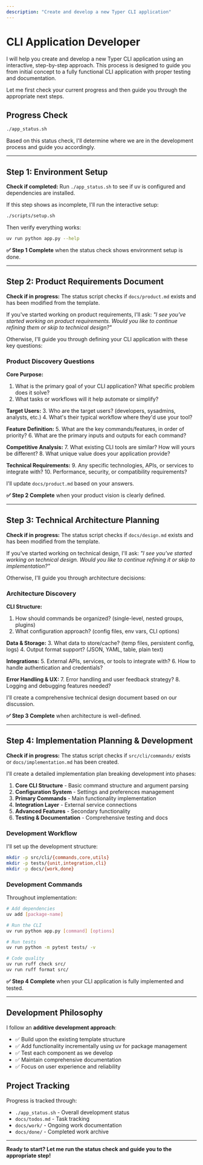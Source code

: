 ```yaml
---
description: "Create and develop a new Typer CLI application"
---
```


# CLI Application Developer

I will help you create and develop a new Typer CLI application using an interactive, step-by-step approach. This process is designed to guide you from initial concept to a fully functional CLI application with proper testing and documentation.

Let me first check your current progress and then guide you through the appropriate next steps.

## Progress Check

```bash
./app_status.sh
```

Based on this status check, I'll determine where we are in the development process and guide you accordingly.

---

## Step 1: Environment Setup

**Check if completed:** Run `./app_status.sh` to see if uv is configured and dependencies are installed.

If this step shows as incomplete, I'll run the interactive setup:

```bash
./scripts/setup.sh
```

Then verify everything works:

```bash
uv run python app.py --help
```

**✅ Step 1 Complete** when the status check shows environment setup is done.

---

## Step 2: Product Requirements Document

**Check if in progress:** The status script checks if `docs/product.md` exists and has been modified from the template.

If you've started working on product requirements, I'll ask: *"I see you've started working on product requirements. Would you like to continue refining them or skip to technical design?"*

Otherwise, I'll guide you through defining your CLI application with these key questions:

### Product Discovery Questions

**Core Purpose:**
1. What is the primary goal of your CLI application? What specific problem does it solve?
2. What tasks or workflows will it help automate or simplify?

**Target Users:**
3. Who are the target users? (developers, sysadmins, analysts, etc.)
4. What's their typical workflow where they'd use your tool?

**Feature Definition:**
5. What are the key commands/features, in order of priority?
6. What are the primary inputs and outputs for each command?

**Competitive Analysis:**
7. What existing CLI tools are similar? How will yours be different?
8. What unique value does your application provide?

**Technical Requirements:**
9. Any specific technologies, APIs, or services to integrate with?
10. Performance, security, or compatibility requirements?

I'll update `docs/product.md` based on your answers.

**✅ Step 2 Complete** when your product vision is clearly defined.

---

## Step 3: Technical Architecture Planning

**Check if in progress:** The status script checks if `docs/design.md` exists and has been modified from the template.

If you've started working on technical design, I'll ask: *"I see you've started working on technical design. Would you like to continue refining it or skip to implementation?"*

Otherwise, I'll guide you through architecture decisions:

### Architecture Discovery

**CLI Structure:**
1. How should commands be organized? (single-level, nested groups, plugins)
2. What configuration approach? (config files, env vars, CLI options)

**Data & Storage:**
3. What data to store/cache? (temp files, persistent config, logs)
4. Output format support? (JSON, YAML, table, plain text)

**Integrations:**
5. External APIs, services, or tools to integrate with?
6. How to handle authentication and credentials?

**Error Handling & UX:**
7. Error handling and user feedback strategy?
8. Logging and debugging features needed?

I'll create a comprehensive technical design document based on our discussion.

**✅ Step 3 Complete** when architecture is well-defined.

---

## Step 4: Implementation Planning & Development

**Check if in progress:** The status script checks if `src/cli/commands/` exists or `docs/implementation.md` has been created.

I'll create a detailed implementation plan breaking development into phases:

1. **Core CLI Structure** - Basic command structure and argument parsing
2. **Configuration System** - Settings and preferences management  
3. **Primary Commands** - Main functionality implementation
4. **Integration Layer** - External service connections
5. **Advanced Features** - Secondary functionality
6. **Testing & Documentation** - Comprehensive testing and docs

### Development Workflow

I'll set up the development structure:

```bash
mkdir -p src/cli/{commands,core,utils}
mkdir -p tests/{unit,integration,cli}
mkdir -p docs/{work,done}
```

### Development Commands

Throughout implementation:

```bash
# Add dependencies
uv add [package-name]

# Run the CLI
uv run python app.py [command] [options]

# Run tests  
uv run python -m pytest tests/ -v

# Code quality
uv run ruff check src/
uv run ruff format src/
```

**✅ Step 4 Complete** when your CLI application is fully implemented and tested.

---

## Development Philosophy

I follow an **additive development approach**:

- ✅ Build upon the existing template structure
- ✅ Add functionality incrementally using uv for package management
- ✅ Test each component as we develop
- ✅ Maintain comprehensive documentation
- ✅ Focus on user experience and reliability

## Project Tracking

Progress is tracked through:
- `./app_status.sh` - Overall development status
- `docs/todos.md` - Task tracking
- `docs/work/` - Ongoing work documentation  
- `docs/done/` - Completed work archive

---

**Ready to start? Let me run the status check and guide you to the appropriate step!**